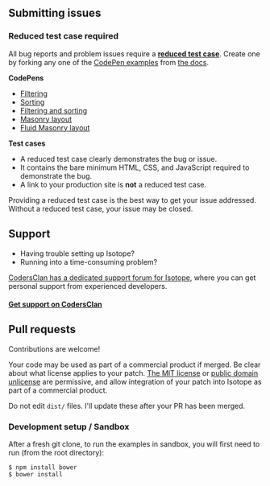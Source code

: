 ## Submitting issues

### Reduced test case required

All bug reports and problem issues require a [**reduced test case**](http://css-tricks.com/reduced-test-cases/). Create one by forking any one of the [CodePen examples](http://codepen.io/desandro/tag/isotope-docs) from [the docs](http://isotope.metafizzy.co).

**CodePens**

+ [Filtering](http://codepen.io/desandro/pen/Ehgij)
+ [Sorting](http://codepen.io/desandro/pen/lzCqe)
+ [Filtering and sorting](http://codepen.io/desandro/pen/nFrte)
+ [Masonry layout](http://codepen.io/desandro/pen/mEinp)
+ [Fluid Masonry layout](http://codepen.io/desandro/pen/mIkhq)

**Test cases**

+ A reduced test case clearly demonstrates the bug or issue.
+ It contains the bare minimum HTML, CSS, and JavaScript required to demonstrate the bug.
+ A link to your production site is **not** a reduced test case.

Providing a reduced test case is the best way to get your issue addressed. Without a reduced test case, your issue may be closed.

## Support

+ Having trouble setting up Isotope?
+ Running into a time-consuming problem?

[CodersClan has a dedicated support forum for Isotope](https://www.codersclan.net/?repo_id=1), where you can get personal support from experienced developers.

#### [Get support on CodersClan](https://www.codersclan.net/?repo_id=1)

## Pull requests

Contributions are welcome!

Your code may be used as part of a commercial product if merged. Be clear about what license applies to your patch. [The MIT license](http://choosealicense.com/licenses/mit/) or [public domain unlicense](http://choosealicense.com/licenses/unlicense/) are permissive, and allow integration of your patch into Isotope as part of a commercial product.

Do not edit `dist/` files. I'll update these after your PR has been merged.

### Development setup / Sandbox

After a fresh git clone, to run the examples in sandbox, you will first need to run (from the root directory):

```shell
$ npm install bower
$ bower install
```
